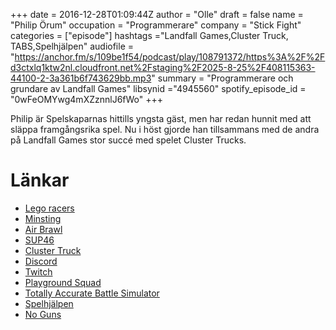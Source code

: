 +++
date = 2016-12-28T01:09:44Z
author = "Olle"
draft = false
name = "Philip Örum"
occupation = "Programmerare"
company = "Stick Fight"
categories = ["episode"]
hashtags ="Landfall Games,Cluster Truck, TABS,Spelhjälpen"
audiofile = "https://anchor.fm/s/109be1f54/podcast/play/108791372/https%3A%2F%2Fd3ctxlq1ktw2nl.cloudfront.net%2Fstaging%2F2025-8-25%2F408115363-44100-2-3a361b6f743629bb.mp3"
summary = "Programmerare och grundare av Landfall Games"
libsynid ="4945560"
spotify_episode_id = "0wFeOMYwg4mXZznnlJ6fWo"
+++

Philip är Spelskaparnas hittills yngsta gäst, men har redan hunnit med
att släppa framgångsrika spel. Nu i höst gjorde han tillsammans med de
andra på Landfall Games stor succé med spelet Cluster Trucks.

# Länkar
* [Lego racers](https://www.youtube.com/watch?v=V30Do9gT5Bs)
* [Minsting](https://www.youtube.com/watch?v=zjtFheZ8fkI)
* [Air Brawl](https://www.youtube.com/watch?v=CP8UduL4AQs)
* [SUP46](http://sup46.com/)
* [Cluster Truck](https://www.youtube.com/watch?v=ObBAw3BXRf8)
* [Discord](https://discordapp.com/)
* [Twitch](https://www.twitch.tv/)
* [Playground Squad](https://playgroundsquad.com/)
* [Totally Accurate Battle Simulator](https://www.youtube.com/watch?v=U4l-QnLwNuQ)
* [Spelhjälpen](http://www.spelhjalpen.nu/)
* [No Guns](https://www.youtube.com/watch?v=3pOA5rdbor4) 

